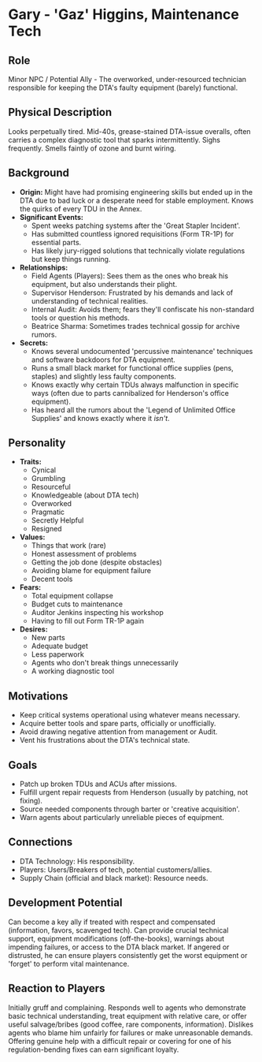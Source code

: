 # Gary - 'Gaz' Higgins, Maintenance Tech

## Role
Minor NPC / Potential Ally - The overworked, under-resourced technician responsible for keeping the DTA's faulty equipment (barely) functional.

## Physical Description
Looks perpetually tired. Mid-40s, grease-stained DTA-issue overalls, often carries a complex diagnostic tool that sparks intermittently. Sighs frequently. Smells faintly of ozone and burnt wiring.

## Background
- **Origin:** Might have had promising engineering skills but ended up in the DTA due to bad luck or a desperate need for stable employment. Knows the quirks of every TDU in the Annex.
- **Significant Events:**
  - Spent weeks patching systems after the 'Great Stapler Incident'.
  - Has submitted countless ignored requisitions (Form TR-1P) for essential parts.
  - Has likely jury-rigged solutions that technically violate regulations but keep things running.
- **Relationships:**
  - Field Agents (Players): Sees them as the ones who break his equipment, but also understands their plight.
  - Supervisor Henderson: Frustrated by his demands and lack of understanding of technical realities.
  - Internal Audit: Avoids them; fears they'll confiscate his non-standard tools or question his methods.
  - Beatrice Sharma: Sometimes trades technical gossip for archive rumors.
- **Secrets:**
  - Knows several undocumented 'percussive maintenance' techniques and software backdoors for DTA equipment.
  - Runs a small black market for functional office supplies (pens, staples) and slightly less faulty components.
  - Knows exactly why certain TDUs always malfunction in specific ways (often due to parts cannibalized for Henderson's office equipment).
  - Has heard all the rumors about the 'Legend of Unlimited Office Supplies' and knows exactly where it *isn't*.

## Personality
- **Traits:**
  - Cynical
  - Grumbling
  - Resourceful
  - Knowledgeable (about DTA tech)
  - Overworked
  - Pragmatic
  - Secretly Helpful
  - Resigned
- **Values:**
  - Things that work (rare)
  - Honest assessment of problems
  - Getting the job done (despite obstacles)
  - Avoiding blame for equipment failure
  - Decent tools
- **Fears:**
  - Total equipment collapse
  - Budget cuts to maintenance
  - Auditor Jenkins inspecting his workshop
  - Having to fill out Form TR-1P again
- **Desires:**
  - New parts
  - Adequate budget
  - Less paperwork
  - Agents who don't break things unnecessarily
  - A working diagnostic tool

## Motivations
- Keep critical systems operational using whatever means necessary.
- Acquire better tools and spare parts, officially or unofficially.
- Avoid drawing negative attention from management or Audit.
- Vent his frustrations about the DTA's technical state.

## Goals
- Patch up broken TDUs and ACUs after missions.
- Fulfill urgent repair requests from Henderson (usually by patching, not fixing).
- Source needed components through barter or 'creative acquisition'.
- Warn agents about particularly unreliable pieces of equipment.

## Connections
- DTA Technology: His responsibility.
- Players: Users/Breakers of tech, potential customers/allies.
- Supply Chain (official and black market): Resource needs.

## Development Potential
Can become a key ally if treated with respect and compensated (information, favors, scavenged tech). Can provide crucial technical support, equipment modifications (off-the-books), warnings about impending failures, or access to the DTA black market. If angered or distrusted, he can ensure players consistently get the worst equipment or 'forget' to perform vital maintenance.

## Reaction to Players
Initially gruff and complaining. Responds well to agents who demonstrate basic technical understanding, treat equipment with relative care, or offer useful salvage/bribes (good coffee, rare components, information). Dislikes agents who blame him unfairly for failures or make unreasonable demands. Offering genuine help with a difficult repair or covering for one of his regulation-bending fixes can earn significant loyalty.

